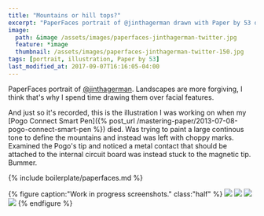 ```yaml
---
title: "Mountains or hill tops?"
excerpt: "PaperFaces portrait of @jinthagerman drawn with Paper by 53 on an iPad."
image: 
  path: &image /assets/images/paperfaces-jinthagerman-twitter.jpg 
  feature: *image
  thumbnail: /assets/images/paperfaces-jinthagerman-twitter-150.jpg
tags: [portrait, illustration, Paper by 53]
last_modified_at: 2017-09-07T16:16:05-04:00
---
```


PaperFaces portrait of [@jinthagerman](http://twitter.com/jinthagerman). Landscapes are more forgiving, I think that's why I spend time drawing them over facial features.

And just so it's recorded, this is the illustration I was working on when my [Pogo Connect Smart Pen]({% post_url /mastering-paper/2013-07-08-pogo-connect-smart-pen %}) died. Was trying to paint a large continous tone to define the mountains and instead was left with choppy marks. Examined the Pogo's tip and noticed a metal contact that should be attached to the internal circuit board was instead stuck to the magnetic tip. Bummer.

{% include boilerplate/paperfaces.md %}

{% figure caption:"Work in progress screenshots." class:"half" %}
[![](/assets/images/paperfaces-jinthagerman-process-1-600.jpg)](/assets/images/paperfaces-jinthagerman-process-1-lg.jpg)
[![](/assets/images/paperfaces-jinthagerman-process-2-600.jpg)](/assets/images/paperfaces-jinthagerman-process-2-lg.jpg)
[![](/assets/images/paperfaces-jinthagerman-process-3-600.jpg)](/assets/images/paperfaces-jinthagerman-process-3-lg.jpg)
[![](/assets/images/paperfaces-jinthagerman-process-4-600.jpg)](/assets/images/paperfaces-jinthagerman-process-4-lg.jpg)
{% endfigure %}
